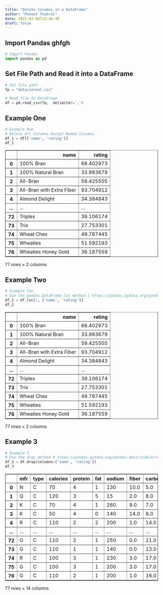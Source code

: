 ```yaml
---
title: "Delete Columns in a DataFrame"
author: "Puneet Thukral"
date: 2021-02-04T12:44:38
draft: false
---
```


## Import Pandas ghfgh


```python
# Import Pandas
import pandas as pd
```

## Set File Path and Read it into a DataFrame


```python
# Set file path
fp = "data/cereal.csv"

# Read file to DataFrame
df = pd.read_csv(fp,  delimiter=',')
```

## Example One


```python
# Example One
# Delete All Columns Except Named Columns
df_1 = df[['name', 'rating']]
df_1
```




<div>
<style scoped>
    .dataframe tbody tr th:only-of-type {
        vertical-align: middle;
    }

    .dataframe tbody tr th {
        vertical-align: top;
    }

    .dataframe thead th {
        text-align: right;
    }
</style>
<table border="1" class="dataframe">
  <thead>
    <tr style="text-align: right;">
      <th></th>
      <th>name</th>
      <th>rating</th>
    </tr>
  </thead>
  <tbody>
    <tr>
      <th>0</th>
      <td>100% Bran</td>
      <td>68.402973</td>
    </tr>
    <tr>
      <th>1</th>
      <td>100% Natural Bran</td>
      <td>33.983679</td>
    </tr>
    <tr>
      <th>2</th>
      <td>All-Bran</td>
      <td>59.425505</td>
    </tr>
    <tr>
      <th>3</th>
      <td>All-Bran with Extra Fiber</td>
      <td>93.704912</td>
    </tr>
    <tr>
      <th>4</th>
      <td>Almond Delight</td>
      <td>34.384843</td>
    </tr>
    <tr>
      <th>...</th>
      <td>...</td>
      <td>...</td>
    </tr>
    <tr>
      <th>72</th>
      <td>Triples</td>
      <td>39.106174</td>
    </tr>
    <tr>
      <th>73</th>
      <td>Trix</td>
      <td>27.753301</td>
    </tr>
    <tr>
      <th>74</th>
      <td>Wheat Chex</td>
      <td>49.787445</td>
    </tr>
    <tr>
      <th>75</th>
      <td>Wheaties</td>
      <td>51.592193</td>
    </tr>
    <tr>
      <th>76</th>
      <td>Wheaties Honey Gold</td>
      <td>36.187559</td>
    </tr>
  </tbody>
</table>
<p>77 rows × 2 columns</p>
</div>



## Example Two


```python
# Example Two
# Use the pandas.DataFrame.loc method | https://pandas.pydata.org/pandas-docs/stable/reference/api/pandas.DataFrame.loc.html
df_2 = df.loc[:, ['name', 'rating']]
df_2
```




<div>
<style scoped>
    .dataframe tbody tr th:only-of-type {
        vertical-align: middle;
    }

    .dataframe tbody tr th {
        vertical-align: top;
    }

    .dataframe thead th {
        text-align: right;
    }
</style>
<table border="1" class="dataframe">
  <thead>
    <tr style="text-align: right;">
      <th></th>
      <th>name</th>
      <th>rating</th>
    </tr>
  </thead>
  <tbody>
    <tr>
      <th>0</th>
      <td>100% Bran</td>
      <td>68.402973</td>
    </tr>
    <tr>
      <th>1</th>
      <td>100% Natural Bran</td>
      <td>33.983679</td>
    </tr>
    <tr>
      <th>2</th>
      <td>All-Bran</td>
      <td>59.425505</td>
    </tr>
    <tr>
      <th>3</th>
      <td>All-Bran with Extra Fiber</td>
      <td>93.704912</td>
    </tr>
    <tr>
      <th>4</th>
      <td>Almond Delight</td>
      <td>34.384843</td>
    </tr>
    <tr>
      <th>...</th>
      <td>...</td>
      <td>...</td>
    </tr>
    <tr>
      <th>72</th>
      <td>Triples</td>
      <td>39.106174</td>
    </tr>
    <tr>
      <th>73</th>
      <td>Trix</td>
      <td>27.753301</td>
    </tr>
    <tr>
      <th>74</th>
      <td>Wheat Chex</td>
      <td>49.787445</td>
    </tr>
    <tr>
      <th>75</th>
      <td>Wheaties</td>
      <td>51.592193</td>
    </tr>
    <tr>
      <th>76</th>
      <td>Wheaties Honey Gold</td>
      <td>36.187559</td>
    </tr>
  </tbody>
</table>
<p>77 rows × 2 columns</p>
</div>



## Example 3


```python
# Example 3
# Use the drop method # https://pandas.pydata.org/pandas-docs/stable/reference/api/pandas.DataFrame.drop.html
df_3 = df.drop(columns=['name', 'rating'])
df_3
```




<div>
<style scoped>
    .dataframe tbody tr th:only-of-type {
        vertical-align: middle;
    }

    .dataframe tbody tr th {
        vertical-align: top;
    }

    .dataframe thead th {
        text-align: right;
    }
</style>
<table border="1" class="dataframe">
  <thead>
    <tr style="text-align: right;">
      <th></th>
      <th>mfr</th>
      <th>type</th>
      <th>calories</th>
      <th>protein</th>
      <th>fat</th>
      <th>sodium</th>
      <th>fiber</th>
      <th>carbo</th>
      <th>sugars</th>
      <th>potass</th>
      <th>vitamins</th>
      <th>shelf</th>
      <th>weight</th>
      <th>cups</th>
    </tr>
  </thead>
  <tbody>
    <tr>
      <th>0</th>
      <td>N</td>
      <td>C</td>
      <td>70</td>
      <td>4</td>
      <td>1</td>
      <td>130</td>
      <td>10.0</td>
      <td>5.0</td>
      <td>6</td>
      <td>280</td>
      <td>25</td>
      <td>3</td>
      <td>1.0</td>
      <td>0.33</td>
    </tr>
    <tr>
      <th>1</th>
      <td>Q</td>
      <td>C</td>
      <td>120</td>
      <td>3</td>
      <td>5</td>
      <td>15</td>
      <td>2.0</td>
      <td>8.0</td>
      <td>8</td>
      <td>135</td>
      <td>0</td>
      <td>3</td>
      <td>1.0</td>
      <td>1.00</td>
    </tr>
    <tr>
      <th>2</th>
      <td>K</td>
      <td>C</td>
      <td>70</td>
      <td>4</td>
      <td>1</td>
      <td>260</td>
      <td>9.0</td>
      <td>7.0</td>
      <td>5</td>
      <td>320</td>
      <td>25</td>
      <td>3</td>
      <td>1.0</td>
      <td>0.33</td>
    </tr>
    <tr>
      <th>3</th>
      <td>K</td>
      <td>C</td>
      <td>50</td>
      <td>4</td>
      <td>0</td>
      <td>140</td>
      <td>14.0</td>
      <td>8.0</td>
      <td>0</td>
      <td>330</td>
      <td>25</td>
      <td>3</td>
      <td>1.0</td>
      <td>0.50</td>
    </tr>
    <tr>
      <th>4</th>
      <td>R</td>
      <td>C</td>
      <td>110</td>
      <td>2</td>
      <td>2</td>
      <td>200</td>
      <td>1.0</td>
      <td>14.0</td>
      <td>8</td>
      <td>-1</td>
      <td>25</td>
      <td>3</td>
      <td>1.0</td>
      <td>0.75</td>
    </tr>
    <tr>
      <th>...</th>
      <td>...</td>
      <td>...</td>
      <td>...</td>
      <td>...</td>
      <td>...</td>
      <td>...</td>
      <td>...</td>
      <td>...</td>
      <td>...</td>
      <td>...</td>
      <td>...</td>
      <td>...</td>
      <td>...</td>
      <td>...</td>
    </tr>
    <tr>
      <th>72</th>
      <td>G</td>
      <td>C</td>
      <td>110</td>
      <td>2</td>
      <td>1</td>
      <td>250</td>
      <td>0.0</td>
      <td>21.0</td>
      <td>3</td>
      <td>60</td>
      <td>25</td>
      <td>3</td>
      <td>1.0</td>
      <td>0.75</td>
    </tr>
    <tr>
      <th>73</th>
      <td>G</td>
      <td>C</td>
      <td>110</td>
      <td>1</td>
      <td>1</td>
      <td>140</td>
      <td>0.0</td>
      <td>13.0</td>
      <td>12</td>
      <td>25</td>
      <td>25</td>
      <td>2</td>
      <td>1.0</td>
      <td>1.00</td>
    </tr>
    <tr>
      <th>74</th>
      <td>R</td>
      <td>C</td>
      <td>100</td>
      <td>3</td>
      <td>1</td>
      <td>230</td>
      <td>3.0</td>
      <td>17.0</td>
      <td>3</td>
      <td>115</td>
      <td>25</td>
      <td>1</td>
      <td>1.0</td>
      <td>0.67</td>
    </tr>
    <tr>
      <th>75</th>
      <td>G</td>
      <td>C</td>
      <td>100</td>
      <td>3</td>
      <td>1</td>
      <td>200</td>
      <td>3.0</td>
      <td>17.0</td>
      <td>3</td>
      <td>110</td>
      <td>25</td>
      <td>1</td>
      <td>1.0</td>
      <td>1.00</td>
    </tr>
    <tr>
      <th>76</th>
      <td>G</td>
      <td>C</td>
      <td>110</td>
      <td>2</td>
      <td>1</td>
      <td>200</td>
      <td>1.0</td>
      <td>16.0</td>
      <td>8</td>
      <td>60</td>
      <td>25</td>
      <td>1</td>
      <td>1.0</td>
      <td>0.75</td>
    </tr>
  </tbody>
</table>
<p>77 rows × 14 columns</p>
</div>



